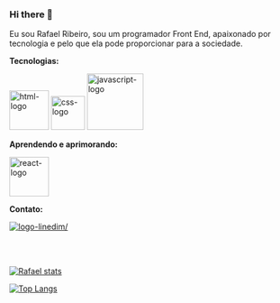 ### Hi there 👋

Eu sou Rafael Ribeiro, sou um programador Front End, apaixonado por tecnologia e pelo que ela pode proporcionar para a sociedade.

**Tecnologias:**

<img src="https://img.shields.io/badge/HTML5-E34F26?style=for-the-badge&logo=html5&logoColor=white" alt=html-logo width="70px"/>  <img src="https://img.shields.io/badge/CSS3-1572B6?style=for-the-badge&logo=css3&logoColor=white" alt=css-logo width="60px"/> <img src="https://img.shields.io/badge/JavaScript-F7DF1E?style=for-the-badge&logo=javascript&logoColor=black" alt=javascript-logo width="100px"/>


**Aprendendo e aprimorando:**

<img src="https://img.shields.io/badge/React-20232A?style=for-the-badge&logo=react&logoColor=61DAFB" alt=react-logo width="70px" />

**Contato:**

<a href="www.linkedin.com/in/rafael-ribeiro-da-rocha-9716b1238"><img src="https://img.shields.io/badge/LinkedIn-0077B5?style=for-the-badge&logo=linkedin&logoColor=white" alt=logo-linedim/></a>

<br>
<br>

[![Rafael stats](https://github-readme-stats.vercel.app/api?username=RafaelRibeiroR18)](https://github.com/anuraghazra/github-readme-stats)

[![Top Langs](https://github-readme-stats.vercel.app/api/top-langs/?username=RafaelRibeiroR18)](https://github.com/anuraghazra/github-readme-stats)
